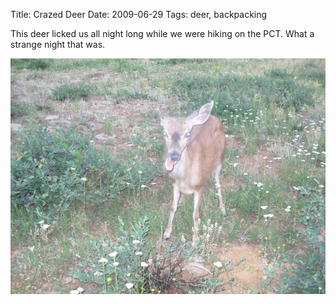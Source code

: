 Title: Crazed Deer
Date: 2009-06-29
Tags: deer, backpacking

This deer licked us all night long while we were hiking on the PCT. What a 
strange night that was.

![Insane Deer](/images/crazed-deer.jpeg)
